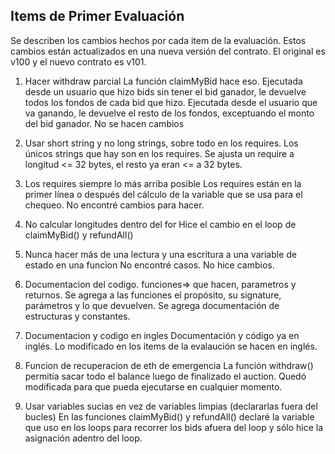 ## Items de Primer Evaluación

Se describen los cambios hechos por cada item de la evaluación. Estos cambios están actualizados en una nueva versión del contrato. El original es v100 y el nuevo contrato es v101.

1) Hacer withdraw parcial
La función claimMyBid hace eso.
Ejecutada desde un usuario que hizo bids sin tener el bid ganador, le devuelve todos los fondos de cada bid que hizo.
Ejecutada desde el usuario que va ganando, le devuelve el resto de los fondos, exceptuando el monto del bid ganador.
No se hacen cambios

2) Usar short string y no long strings, sobre todo en los requires.
Los únicos strings que hay son en los requires.
Se ajusta un require a longitud <= 32 bytes, el resto ya eran <= a 32 bytes.

3) Los requires siempre lo más arriba posible
Los requires están en la primer línea o después del cálculo de la variable que se usa para el chequeo.
No encontré cambios para hacer.

4) No calcular longitudes dentro del for
Hice el cambio en el loop de claimMyBid() y refundAll()

5) Nunca hacer más de una lectura y una escritura a una variable de estado en una funcion
No encontré casos. No hice cambios.

6) Documentacion del codigo. funciones=> que hacen, parametros y returnos.
Se agrega a las funciones el propósito, su signature, parámetros y lo que devuelven.
Se agrega documentación de estructuras y constantes.

7) Documentacion y codigo en ingles
Documentación y código ya en inglés. Lo modificado en los items de la evalaución se hacen en inglés.

9) Funcion de recuperacion de eth de emergencia
La función withdraw() permitía sacar todo el balance luego de finalizado el auction. Quedó modificada para que pueda ejecutarse en cualquier momento.

10) Usar variables sucias en vez de variables limpias (declararlas fuera del bucles)
En las funciones claimMyBid() y refundAll() declaré la variable que uso en los loops para recorrer los bids afuera del loop y sólo hice la asignación adentro del loop.
